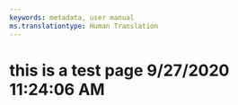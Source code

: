 ```yaml
---
keywords: metadata, user manual
ms.translationtype: Human Translation
---
```

# this is a test page 9/27/2020 11:24:06 AM